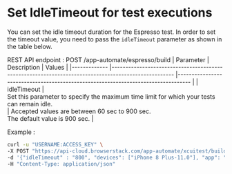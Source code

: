 # Set IdleTimeout for test executions

You can set the idle timeout duration for the Espresso test. In order to set the timeout value, you need to pass the `idleTimeout` parameter as shown in the table below.

REST API endpoint :
POST /app-automate/espresso/build
| Parameter   	| Description                                                                                        	| Values                                                                           	|
|-------------	|----------------------------------------------------------------------------------------------------	|----------------------------------------------------------------------------------	|
| idleTimeout 	| <br>Set this parameter to specify the maximum time limit for which your tests can remain idle.<br> 	| Accepted values are between 60 sec to 900 sec. <br>The default value is 900 sec. 	|

Example :
```bash
curl -u "USERNAME:ACCESS_KEY" \
-X POST "https://api-cloud.browserstack.com/app-automate/xcuitest/build" \
-d '{"idleTimeout" : "800", "devices": ["iPhone 8 Plus-11.0"], "app": "bs://f5L3azt9pLzE995f49376eb1fa3c284dc321f8d", "testSuite": "bs://6eb1fa3c284ddbe9971b2d1aee0d52943b9c081"}' \
-H "Content-Type: application/json" 
```
